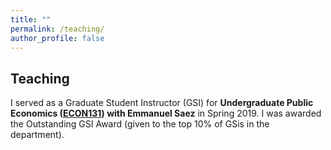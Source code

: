 ```yaml
---
title: ""
permalink: /teaching/
author_profile: false
---
```


## Teaching

I served as a Graduate Student Instructor (GSI) for **Undergraduate Public Economics ([ECON131]((https://eml.berkeley.edu//~saez/course131/course131.html))) with Emmanuel Saez** in Spring 2019. I was awarded the Outstanding GSI Award (given to the top 10% of GSis in the department).


